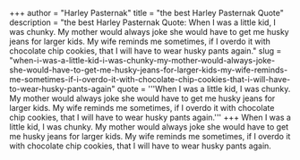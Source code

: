 +++
author = "Harley Pasternak"
title = "the best Harley Pasternak Quote"
description = "the best Harley Pasternak Quote: When I was a little kid, I was chunky. My mother would always joke she would have to get me husky jeans for larger kids. My wife reminds me sometimes, if I overdo it with chocolate chip cookies, that I will have to wear husky pants again."
slug = "when-i-was-a-little-kid-i-was-chunky-my-mother-would-always-joke-she-would-have-to-get-me-husky-jeans-for-larger-kids-my-wife-reminds-me-sometimes-if-i-overdo-it-with-chocolate-chip-cookies-that-i-will-have-to-wear-husky-pants-again"
quote = '''When I was a little kid, I was chunky. My mother would always joke she would have to get me husky jeans for larger kids. My wife reminds me sometimes, if I overdo it with chocolate chip cookies, that I will have to wear husky pants again.'''
+++
When I was a little kid, I was chunky. My mother would always joke she would have to get me husky jeans for larger kids. My wife reminds me sometimes, if I overdo it with chocolate chip cookies, that I will have to wear husky pants again.
